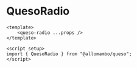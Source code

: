 # QuesoRadio

```vue
<template>
    <queso-radio ...props />
</template>

<script setup>
import { QuesoRadio } from "@allomambo/queso";
</script>
```
